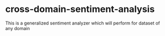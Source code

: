 # cross-domain-sentiment-analysis
This is a generalized sentiment analyzer which will perform for dataset of any domain
